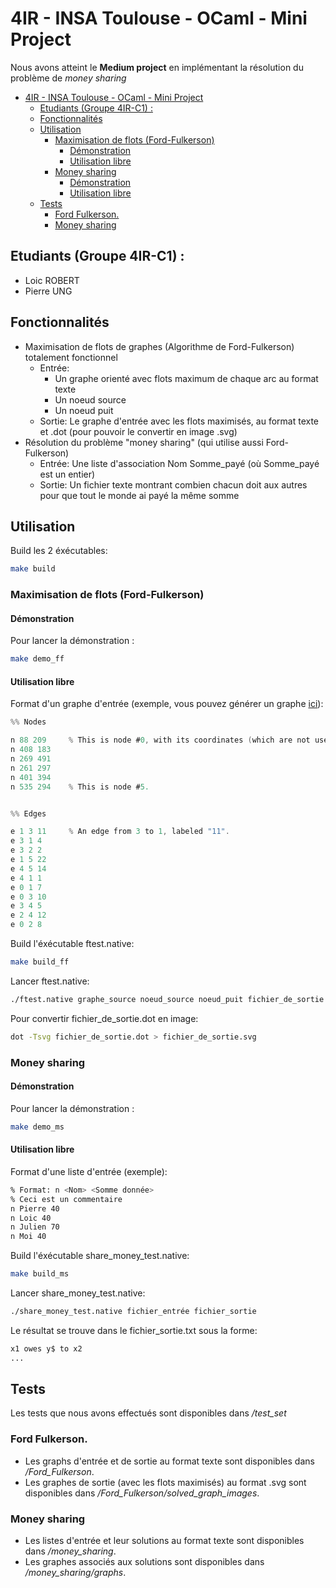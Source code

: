 # 4IR - INSA Toulouse - OCaml - Mini Project 

Nous avons atteint le **Medium project** en implémentant la résolution du problème de *money sharing*

- [4IR - INSA Toulouse - OCaml - Mini Project](#4ir---insa-toulouse---ocaml---mini-project)
  * [Etudiants (Groupe 4IR-C1) :](#etudiants--groupe-4ir-c1---)
  * [Fonctionnalités](#fonctionnalit-s)
  * [Utilisation](#utilisation)
    + [Maximisation de flots (Ford-Fulkerson)](#maximisation-de-flots--ford-fulkerson-)
      - [Démonstration](#d-monstration)
      - [Utilisation libre](#utilisation-libre)
    + [Money sharing](#money-sharing)
      - [Démonstration](#d-monstration-1)
      - [Utilisation libre](#utilisation-libre-1)
  * [Tests](#tests)
    + [Ford Fulkerson.](#ford-fulkerson)
    + [Money sharing](#money-sharing-1)


## Etudiants (Groupe 4IR-C1) : 
* Loic ROBERT
* Pierre UNG

## Fonctionnalités
* Maximisation de flots de graphes (Algorithme de Ford-Fulkerson) totalement fonctionnel
  * Entrée: 
       - Un graphe orienté avec flots maximum de chaque arc au format texte
       - Un noeud source 
       - Un noeud puit
  * Sortie: Le graphe d'entrée avec les flots maximisés, au format texte et .dot (pour pouvoir le     convertir en image .svg)
* Résolution du problème "money sharing" (qui utilise aussi Ford-Fulkerson)
  * Entrée: Une liste d'association Nom Somme_payé (où Somme_payé est un entier)
  * Sortie: Un fichier texte montrant combien chacun doit aux autres pour que tout le monde ai payé la même somme

## Utilisation

Build les 2 éxécutables: 
```bash
make build
```

### Maximisation de flots (Ford-Fulkerson)

#### Démonstration

Pour lancer la démonstration :
```bash
make demo_ff
```


#### Utilisation libre

Format d'un graphe d'entrée (exemple, vous pouvez générer un graphe [ici](https://www-m9.ma.tum.de/graph-algorithms/flow-ford-fulkerson/index_en.html)): 
```c
%% Nodes

n 88 209     % This is node #0, with its coordinates (which are not used by the algorithms).
n 408 183
n 269 491
n 261 297
n 401 394
n 535 294    % This is node #5.


%% Edges

e 1 3 11     % An edge from 3 to 1, labeled "11".
e 3 1 4
e 3 2 2
e 1 5 22
e 4 5 14
e 4 1 1
e 0 1 7
e 0 3 10
e 3 4 5
e 2 4 12
e 0 2 8
```

Build l'éxécutable ftest.native:
```bash
make build_ff
```

Lancer ftest.native:
```bash
./ftest.native graphe_source noeud_source noeud_puit fichier_de_sortie
```

Pour convertir fichier_de_sortie.dot en image:
```bash
dot -Tsvg fichier_de_sortie.dot > fichier_de_sortie.svg
```

### Money sharing

#### Démonstration

Pour lancer la démonstration :
```bash
make demo_ms
```

#### Utilisation libre

Format d'une liste d'entrée (exemple): 
```bash
% Format: n <Nom> <Somme donnée>
% Ceci est un commentaire 
n Pierre 40
n Loic 40
n Julien 70
n Moi 40
```

Build l'éxécutable share_money_test.native:
```bash
make build_ms
```

Lancer share_money_test.native:
```bash
./share_money_test.native fichier_entrée fichier_sortie
```
Le résultat se trouve dans le fichier_sortie.txt sous la forme:
```bash
x1 owes y$ to x2
...
```

## Tests
Les tests que nous avons effectués sont disponibles dans */test_set*
### Ford Fulkerson.
* Les graphs d'entrée et de sortie au format texte sont disponibles dans */Ford_Fulkerson*.
* Les graphes de sortie (avec les flots maximisés) au format .svg sont disponibles dans */Ford_Fulkerson/solved_graph_images*.

### Money sharing
* Les listes d'entrée et leur solutions au format texte sont disponibles dans */money_sharing*.
* Les graphes associés aux solutions sont disponibles dans */money_sharing/graphs*.
